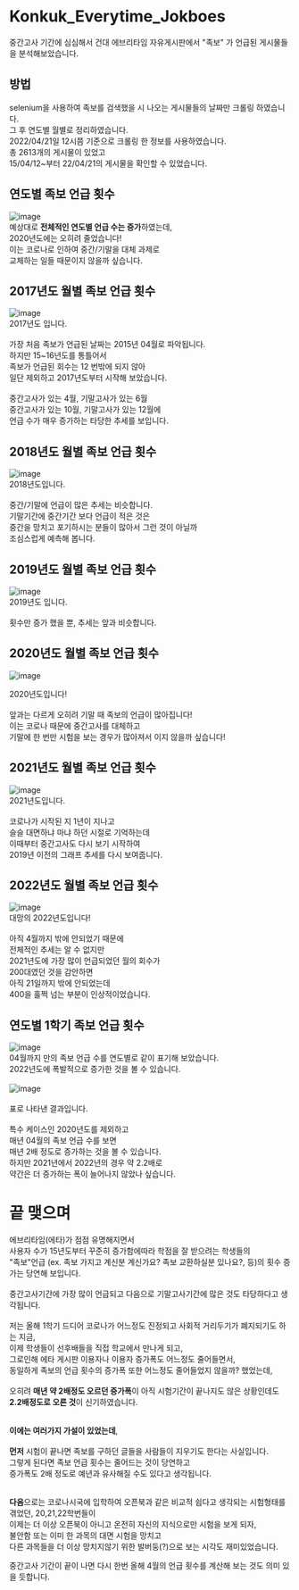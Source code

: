 # Konkuk_Everytime_Jokboes
중간고사 기간에 심심해서 건대 에브리타임 자유게시판에서 "족보" 가 언급된 게시물들을 분석해보았습니다.
## 방법
selenium을 사용하여 족보를 검색했을 시 나오는 게시물들의 날짜만 크롤링 하였습니다.</br>
그 후 연도별 월별로 정리하였습니다.</br>
2022/04/21일 12시쯤 기준으로 크롤링 한 정보를 사용하였습니다.</br>
총 2613개의 게시물이 있었고</br>
15/04/12~부터 22/04/21의 게시물을 확인할 수 있었습니다.</br>


## 연도별 족보 언급 횟수
![image](https://user-images.githubusercontent.com/65278309/164468178-8e3c7419-ac6b-428a-b1c7-57a2c7b86d54.png)</br>
예상대로 **전체적인 연도별 언급 수는 증가**하였는데,</br>
2020년도에는 오히려 줄었습니다!</br>
이는 코로나로 인하여 중간/기말을 대체 과제로</br>
교체하는 일들 때문이지 않을까 싶습니다.</br>

## 2017년도 월별 족보 언급 횟수
![image](https://user-images.githubusercontent.com/65278309/164468377-70ea17e2-030e-4256-9cbf-42e078093006.png)</br>
2017년도 입니다.</br></br>
가장 처음 족보가 언급된 날짜는 2015년 04월로 파악됩니다.</br>
하지만 15~16년도를 통틀어서</br>
족보가 언급된 회수는 12 번밖에 되지 않아</br>
일단 제외하고 2017년도부터 시작해 보았습니다.</br></br>
중간고사가 있는 4월, 기말고사가 있는 6월</br>
중간고사가 있는 10월, 기말고사가 있는 12월에</br>
언급 수가 매우 증가하는 타당한 추세를 보입니다.</br>

## 2018년도 월별 족보 언급 횟수
![image](https://user-images.githubusercontent.com/65278309/164468481-c1093315-39e2-4610-9b3c-9361d1324294.png)</br>
2018년도입니다.</br></br>
중간/기말에 언급이 많은 추세는 비슷합니다.</br>
기말기간에 중간기간 보다 언급이 적은 것은</br>
중간을 망치고 포기하시는 분들이 많아서 그런 것이 아닐까</br>
조심스럽게 예측해 봅니다.</br>


## 2019년도 월별 족보 언급 횟수
![image](https://user-images.githubusercontent.com/65278309/164468655-adca41dd-0c03-4d7d-844d-1a1ab6fc4ab0.png)</br>
2019년도 입니다.</br></br>
횟수만 증가 했을 뿐, 추세는 앞과 비슷합니다.</br>

## 2020년도 월별 족보 언급 횟수
![image](https://user-images.githubusercontent.com/65278309/164468701-b1db1c38-44da-49ec-89d7-b5a76764b654.png)</br>

2020년도입니다!</br></br>
앞과는 다르게 오히려 기말 때 족보의 언급이 많아집니다!</br>
이는 코로나 때문에 중간고사를 대체하고</br>
기말에 한 번만 시험을 보는 경우가 많아져서 이지 않을까 싶습니다!</br>

## 2021년도 월별 족보 언급 횟수
![image](https://user-images.githubusercontent.com/65278309/164468739-51eb63b0-a20e-460b-9ade-8e8d794dad13.png)</br>
2021년도입니다.</br></br>
코로나가 시작된 지 1년이 지나고</br>
슬슬 대면하냐 마냐 하던 시절로 기억하는데</br>
이때부터 중간고사도 다시 보기 시작하여</br>
2019년 이전의 그래프 추세를 다시 보여줍니다.</br>

## 2022년도 월별 족보 언급 횟수
![image](https://user-images.githubusercontent.com/65278309/164468858-1e32b88b-b6fc-43de-bc65-775804d0b0f7.png)</br>
대망의 2022년도입니다!</br></br>
아직 4월까지 밖에 안되었기 때문에</br>
전체적인 추세는 알 수 없지만</br>
2021년도에 가장 많이 언급되었던 월의 회수가</br>
200대였던 것을 감안하면</br>
아직 21일까지 밖에 안되었는데</br>
400을 훌쩍 넘는 부분이 인상적이었습니다.</br>

## 연도별 1학기 족보 언급 횟수
![image](https://user-images.githubusercontent.com/65278309/164469002-c9c30200-1f88-4f60-8ff8-658a74024c17.png)</br>
04월까지 만의 족보 언급 수를 연도별로 같이 표기해 보았습니다.</br>
2022년도에 폭발적으로 증가한 것을 볼 수 있습니다.</br></br>
![image](https://user-images.githubusercontent.com/65278309/164469074-006d8ea3-0862-4670-bc22-21cc189c985f.png)</br></br>
표로 나타낸 결과입니다.</br></br>
특수 케이스인 2020년도를 제외하고</br>
매년 04월의 족보 언급 수를 보면</br>
매년 2배 정도로 증가하는 것을 볼 수 있습니다.</br>
하지만 2021년에서 2022년의 경우 약 2.2배로</br>
약간은 더 증가하는 폭이 늘어나지 않았나 싶습니다.</br>


# 끝 맺으며
에브리타임(에타)가 점점 유명해지면서</br>
사용자 수가 15년도부터 꾸준히 증가함에따라 학점을 잘 받으려는 학생들의 </br>
"족보"언급 (ex. 족보 가지고 계신분 계신가요? 족보 교환하실분 있나요?, 등)의 횟수 증가는 당연해 보입니다.</br></br>
중간고사기간에 가장 많이 언급되고 다음으로 기말고사기간에 많은 것도 타당하다고 생각됩니다.</br></br>
저는 올해 1학기 드디어 코로나가 어느정도 진정되고 사회적 거리두기가 폐지되기도 하는 지금,</br>
이제 학생들이 선후배들을 직접 학교에서 만나게 되고,</br>
그로인해 에타 게시판 이용자나 이용자 증가폭도 어느정도 줄어들면서,</br>
동일하게 족보의 언급 횟수의 증가폭 또한 어느정도 줄어들었지 않을까? 했었는데,</br></br>
오히려 **매년 약 2배정도 오르던 증가폭**이 아직 시험기간이 끝나지도 않은 상황인데도</br>
**2.2배정도로 오른 것**이 신기하였습니다.</br></br>

**이에는 여러가지 가설이 있었는데**,</br></br>
**먼저** 시험이 끝나면 족보를 구하던 글들을 사람들이 지우기도 한다는 사실입니다.</br>
그렇게 된다면 족보 언급 횟수는 줄어드는 것이 당연하고</br>
증가폭도 2배 정도로 예년과 유사해질 수도 있다고 생각됩니다.</br></br>

**다음**으로는 코로나시국에 입학하여 오픈북과 같은 비교적 쉽다고 생각되는 시험형태를 겪었던, 20,21,22학번들이</br>
이제는 더 이상 오픈북이 아니고 온전히 자신의 지식으로만 시험을 보게 되자,</br>
불안함 또는 이미 한 과목의 대면 시험을 망치고 </br>
다른 과목들을 더 이상 망치지않기 위한 발버둥(?)으로 보는 시각도 재미있었습니다.


중간고사 기간이 끝이 나면 다시 한번 올해 4월의 언급 횟수를 계산해 보는 것도 의미 있을 듯합니다.











